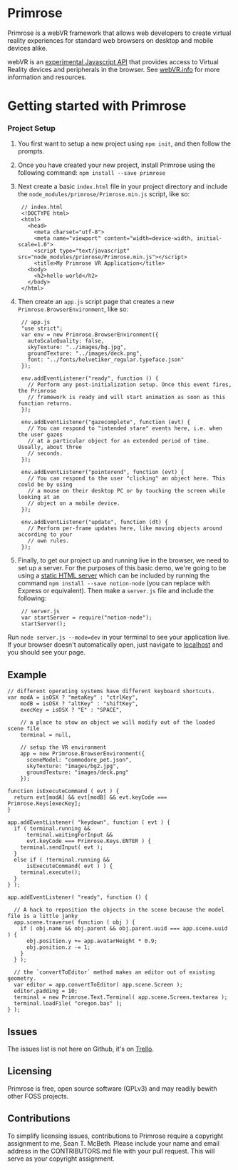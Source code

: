 # Primrose

Primrose is a webVR framework that allows web developers to create virtual reality experiences for standard web browsers on desktop and mobile devices alike.

webVR is an [experimental Javascript API](https://developer.mozilla.org/en-US/docs/Web/API/WebVR_API) that provides access to Virtual Reality devices and peripherals in the browser. See [webVR.info](https://webvr.info/) for more information and resources.


# Getting started with Primrose

### Project Setup

1. You first want to setup a new project using `npm init`, and then follow the prompts.

2. Once you have created your new project, install Primrose using the following command: `npm install --save primrose`

3. Next create a basic `index.html` file in your project directory and include the `node_modules/primrose/Primrose.min.js` script, like so:

        // index.html
        <!DOCTYPE html>
        <html>
          <head>
            <meta charset="utf-8">
            <meta name="viewport" content="width=device-width, initial-scale=1.0">
            <script type="text/javascript" src="node_modules/primrose/Primrose.min.js"></script>
            <title>My Primrose VR Application</title>
          <body>
            <h2>hello world</h2>
          </body>
        </html>

4. Then create an `app.js` script page that creates a new `Primrose.BrowserEnvironment`, like so:

        // app.js
        "use strict";
        var env = new Primrose.BrowserEnvironment({
          autoScaleQuality: false,
          skyTexture: "../images/bg.jpg",
          groundTexture: "../images/deck.png",
          font: "../fonts/helvetiker_regular.typeface.json"
        });

        env.addEventListener("ready", function () {
          // Perform any post-initialization setup. Once this event fires, the Primrose
          // framework is ready and will start animation as soon as this function returns.
        });

        env.addEventListener("gazecomplete", function (evt) {
          // You can respond to "intended stare" events here, i.e. when the user gazes
          // at a particular object for an extended period of time. Usually, about three
          // seconds.
        });

        env.addEventListener("pointerend", function (evt) {
          // You can respond to the user "clicking" an object here. This could be by using
          // a mouse on their desktop PC or by touching the screen while looking at an
          // object on a mobile device.
        });

        env.addEventListener("update", function (dt) {
          // Perform per-frame updates here, like moving objects around according to your
          // own rules.
        });


5. Finally, to get our project up and running live in the browser, we need to set up a server. For the purposes of this basic demo, we're going to be using a [static HTML server](https://github.com/NotionTheory/notion-node) which can be included by running the command `npm install --save notion-node` (you can replace with Express or equivalent). Then make a `server.js` file and include the following:

        // server.js
        var startServer = require("notion-node");
        startServer();

Run `node server.js --mode=dev` in your terminal to see your application live. If your browser doesn't automatically open, just navigate to [localhost](http://localhost/) and you should see your page.




## Example
    // different operating systems have different keyboard shortcuts.
    var modA = isOSX ? "metaKey" : "ctrlKey",
        modB = isOSX ? "altKey" : "shiftKey",
        execKey = isOSX ? "E" : "SPACE",

        // a place to stow an object we will modify out of the loaded scene file
        terminal = null,

        // setup the VR environment
        app = new Primrose.BrowserEnvironment({
          sceneModel: "commodore_pet.json",
          skyTexture: "images/bg2.jpg",
          groundTexture: "images/deck.png"
        });

    function isExecuteCommand ( evt ) {
      return evt[modA] && evt[modB] && evt.keyCode === Primrose.Keys[execKey];
    }

    app.addEventListener( "keydown", function ( evt ) {
      if ( terminal.running &&
          terminal.waitingForInput &&
          evt.keyCode === Primrose.Keys.ENTER ) {
        terminal.sendInput( evt );
      }
      else if ( !terminal.running &&
          isExecuteCommand( evt ) ) {
        terminal.execute();
      }
    } );

    app.addEventListener( "ready", function () {

      // A hack to reposition the objects in the scene because the model file is a little janky
      app.scene.traverse( function ( obj ) {
        if ( obj.name && obj.parent && obj.parent.uuid === app.scene.uuid ) {
          obj.position.y += app.avatarHeight * 0.9;
          obj.position.z -= 1;
        }
      } );

      // the `convertToEditor` method makes an editor out of existing geometry.
      var editor = app.convertToEditor( app.scene.Screen );
      editor.padding = 10;
      terminal = new Primrose.Text.Terminal( app.scene.Screen.textarea );
      terminal.loadFile( "oregon.bas" );
    } );

## Issues
The issues list is not here on Github, it's on [Trello](https://trello.com/b/NVZsaC1P/primrosevr).

## Licensing
Primrose is free, open source software (GPLv3) and may readily bewith other FOSS projects.

## Contributions
To simplify licensing issues, contributions to Primrose require a copyright assignment to me, Sean T. McBeth. Please include your name and email address in the CONTRIBUTORS.md file with your pull request. This will serve as your copyright assignment.
